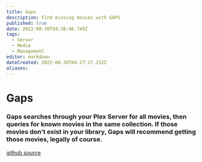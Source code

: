 ```yaml
---
title: Gaps
description: Find missing movies with GAPS
published: true
date: 2022-08-30T04:38:46.749Z
tags:
  - Server
  - Media
  - Management
editor: markdown
dateCreated: 2022-08-30T04:27:17.152Z
aliases:
---
```

# Gaps
### Gaps searches through your Plex Server for all movies, then queries for known movies in the same collection. If those movies don't exist in your library, Gaps will recommend getting those movies, legally of course.  

[github source](https://github.com/JasonHHouse/gaps)